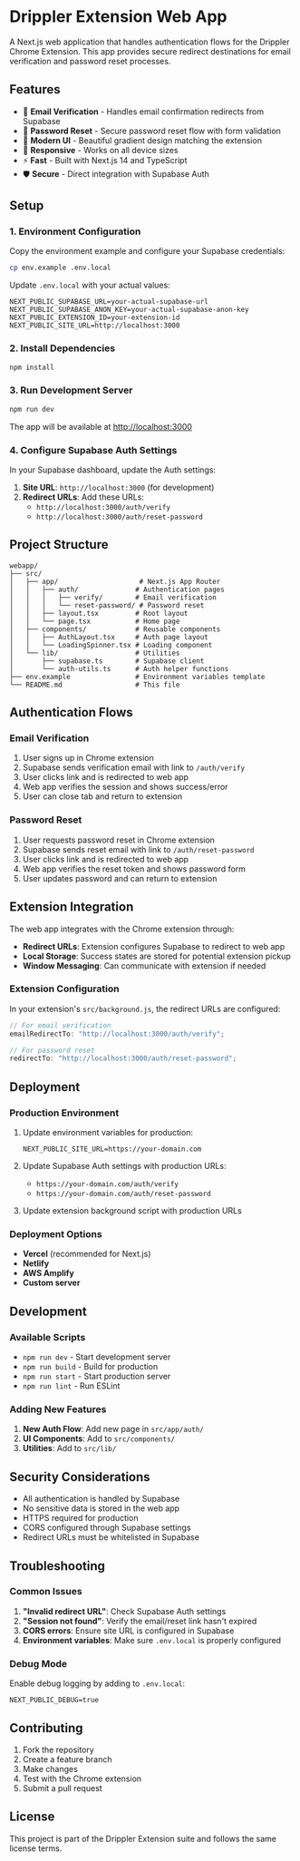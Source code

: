 # Drippler Extension Web App

A Next.js web application that handles authentication flows for the Drippler Chrome Extension. This app provides secure redirect destinations for email verification and password reset processes.

## Features

- 🔐 **Email Verification** - Handles email confirmation redirects from Supabase
- 🔑 **Password Reset** - Secure password reset flow with form validation
- 🎨 **Modern UI** - Beautiful gradient design matching the extension
- 📱 **Responsive** - Works on all device sizes
- ⚡ **Fast** - Built with Next.js 14 and TypeScript
- 🛡️ **Secure** - Direct integration with Supabase Auth

## Setup

### 1. Environment Configuration

Copy the environment example and configure your Supabase credentials:

```bash
cp env.example .env.local
```

Update `.env.local` with your actual values:

```env
NEXT_PUBLIC_SUPABASE_URL=your-actual-supabase-url
NEXT_PUBLIC_SUPABASE_ANON_KEY=your-actual-supabase-anon-key
NEXT_PUBLIC_EXTENSION_ID=your-extension-id
NEXT_PUBLIC_SITE_URL=http://localhost:3000
```

### 2. Install Dependencies

```bash
npm install
```

### 3. Run Development Server

```bash
npm run dev
```

The app will be available at [http://localhost:3000](http://localhost:3000)

### 4. Configure Supabase Auth Settings

In your Supabase dashboard, update the Auth settings:

1. **Site URL**: `http://localhost:3000` (for development)
2. **Redirect URLs**: Add these URLs:
   - `http://localhost:3000/auth/verify`
   - `http://localhost:3000/auth/reset-password`

## Project Structure

```
webapp/
├── src/
│   ├── app/                    # Next.js App Router
│   │   ├── auth/              # Authentication pages
│   │   │   ├── verify/        # Email verification
│   │   │   └── reset-password/ # Password reset
│   │   ├── layout.tsx         # Root layout
│   │   └── page.tsx           # Home page
│   ├── components/            # Reusable components
│   │   ├── AuthLayout.tsx     # Auth page layout
│   │   └── LoadingSpinner.tsx # Loading component
│   └── lib/                   # Utilities
│       ├── supabase.ts        # Supabase client
│       └── auth-utils.ts      # Auth helper functions
├── env.example                # Environment variables template
└── README.md                  # This file
```

## Authentication Flows

### Email Verification

1. User signs up in Chrome extension
2. Supabase sends verification email with link to `/auth/verify`
3. User clicks link and is redirected to web app
4. Web app verifies the session and shows success/error
5. User can close tab and return to extension

### Password Reset

1. User requests password reset in Chrome extension
2. Supabase sends reset email with link to `/auth/reset-password`
3. User clicks link and is redirected to web app
4. Web app verifies the reset token and shows password form
5. User updates password and can return to extension

## Extension Integration

The web app integrates with the Chrome extension through:

- **Redirect URLs**: Extension configures Supabase to redirect to web app
- **Local Storage**: Success states are stored for potential extension pickup
- **Window Messaging**: Can communicate with extension if needed

### Extension Configuration

In your extension's `src/background.js`, the redirect URLs are configured:

```javascript
// For email verification
emailRedirectTo: "http://localhost:3000/auth/verify";

// For password reset
redirectTo: "http://localhost:3000/auth/reset-password";
```

## Deployment

### Production Environment

1. Update environment variables for production:

   ```env
   NEXT_PUBLIC_SITE_URL=https://your-domain.com
   ```

2. Update Supabase Auth settings with production URLs:

   - `https://your-domain.com/auth/verify`
   - `https://your-domain.com/auth/reset-password`

3. Update extension background script with production URLs

### Deployment Options

- **Vercel** (recommended for Next.js)
- **Netlify**
- **AWS Amplify**
- **Custom server**

## Development

### Available Scripts

- `npm run dev` - Start development server
- `npm run build` - Build for production
- `npm run start` - Start production server
- `npm run lint` - Run ESLint

### Adding New Features

1. **New Auth Flow**: Add new page in `src/app/auth/`
2. **UI Components**: Add to `src/components/`
3. **Utilities**: Add to `src/lib/`

## Security Considerations

- All authentication is handled by Supabase
- No sensitive data is stored in the web app
- HTTPS required for production
- CORS configured through Supabase settings
- Redirect URLs must be whitelisted in Supabase

## Troubleshooting

### Common Issues

1. **"Invalid redirect URL"**: Check Supabase Auth settings
2. **"Session not found"**: Verify the email/reset link hasn't expired
3. **CORS errors**: Ensure site URL is configured in Supabase
4. **Environment variables**: Make sure `.env.local` is properly configured

### Debug Mode

Enable debug logging by adding to `.env.local`:

```env
NEXT_PUBLIC_DEBUG=true
```

## Contributing

1. Fork the repository
2. Create a feature branch
3. Make changes
4. Test with the Chrome extension
5. Submit a pull request

## License

This project is part of the Drippler Extension suite and follows the same license terms.
